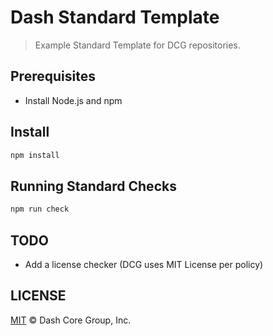 # Dash Standard Template

> Example Standard Template for DCG repositories.

## Prerequisites

- Install Node.js and npm

## Install

```bash
npm install
```

## Running Standard Checks

```bash
npm run check
```

## TODO

- Add a license checker (DCG uses MIT License per policy)

## LICENSE

[MIT](LICENSE) &copy; Dash Core Group, Inc.
